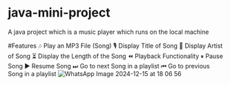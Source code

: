 # java-mini-project
A java project which is a music player which runs on the local machine 


#Features
    🎶 Play an MP3 File (Song)
    🎙 Display Title of Song
    👤 Display Artist of Song
    ⏳ Display the Length of the Song
    ⏪ Playback Functionality
    ⏸ Pause Song
    ▶ Resume Song
    ⏭ Go to next Song in a playlist
    ⏮ Go to previous Song in a playlist
![WhatsApp Image 2024-12-15 at 18 06 56](https://github.com/user-attachments/assets/a5b79930-1d09-46ea-9e71-cbf018161548)
